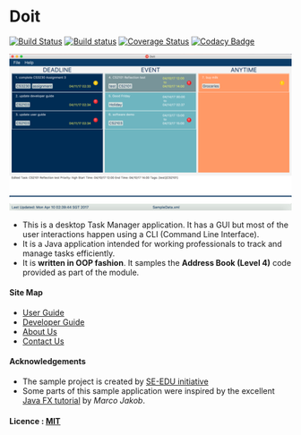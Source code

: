 # Doit


[![Build Status](https://travis-ci.org/CS2103JAN2017-W14-B3/main.svg?branch=master)](https://travis-ci.org/CS2103JAN2017-W14-B3/main)
[![Build status](https://ci.appveyor.com/api/projects/status/3boko2x2vr5cc3w2?svg=true)](https://ci.appveyor.com/project/jinshunlee/main)
[![Coverage Status](https://coveralls.io/repos/github/CS2103JAN2017-W14-B3/main/badge.svg?branch=master)](https://coveralls.io/github/CS2103JAN2017-W14-B3/main?branch=master)
[![Codacy Badge](https://api.codacy.com/project/badge/Grade/02ba7ff85b714d3eb7f9ede4c067856e)](https://www.codacy.com/app/jinshunlee/main?utm_source=github.com&amp;utm_medium=referral&amp;utm_content=CS2103JAN2017-W14-B3/main&amp;utm_campaign=Badge_Grade)

<img src="docs/images/Ui.png" width="800"><br>

* This is a desktop Task Manager application. It has a GUI but most of the user interactions happen using
  a CLI (Command Line Interface).
* It is a Java application intended for working professionals to track and manage tasks efficiently.
* It is **written in OOP fashion**. It samples the **Address Book (Level 4)** code provided as part of the module.


#### Site Map
* [User Guide](docs/UserGuide.md)
* [Developer Guide](docs/DeveloperGuide.md)
* [About Us](docs/AboutUs.md)
* [Contact Us](docs/ContactUs.md)


#### Acknowledgements
* The sample project is created by [SE-EDU initiative](https://github.com/se-edu/)
* Some parts of this sample application were inspired by the excellent
  [Java FX tutorial](http://code.makery.ch/library/javafx-8-tutorial/) by *Marco Jakob*.


#### Licence : [MIT](LICENSE)
